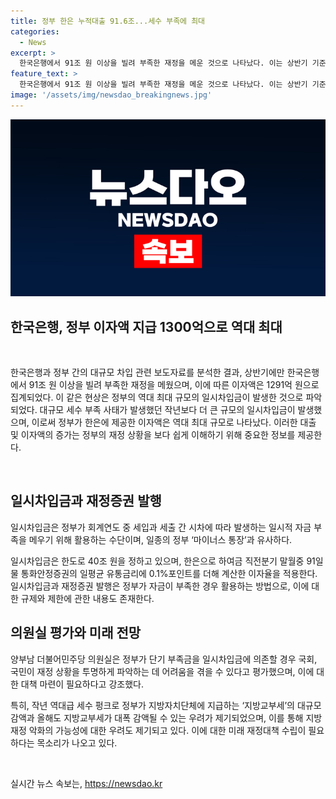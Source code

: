 ```yaml
---
title: 정부 한은 누적대출 91.6조...세수 부족에 최대
categories:
  - News
excerpt: >
  한국은행에서 91조 원 이상을 빌려 부족한 재정을 메운 것으로 나타났다. 이는 상반기 기준 역대 최대 규모로, 14년 만에 최대 규모다. 정부가 한은에 대출한 이자액은 1291억 원으로 역대 최대 규모다. 정부는 세수 부족 등으로 단기 차입이 필요한 경우 한은의 일시차입금 제도를 활용하거나 재정증권 발행을 통해 자금을 조달했다. 이에 대한 양부남 의원실의 우려가 나오고 있다.
feature_text: >
  한국은행에서 91조 원 이상을 빌려 부족한 재정을 메운 것으로 나타났다. 이는 상반기 기준 역대 최대 규모로, 14년 만에 최대 규모다. 정부가 한은에 대출한 이자액은 1291억 원으로 역대 최대 규모다. 정부는 세수 부족 등으로 단기 차입이 필요한 경우 한은의 일시차입금 제도를 활용하거나 재정증권 발행을 통해 자금을 조달했다. 이에 대한 양부남 의원실의 우려가 나오고 있다.
image: '/assets/img/newsdao_breakingnews.jpg'
---
```


<p><img src="/assets/img/newsdao_breakingnews.jpg" alt="firstkoreanews 속보" /></p>

<h2>한국은행, 정부 이자액 지급 1300억으로 역대 최대</h2>

<p data-ke-size="size16">&nbsp;</p>

<p>한국은행과 정부 간의 대규모 차입 관련 보도자료를 분석한 결과, 상반기에만 한국은행에서 91조 원 이상을 빌려 부족한 재정을 메웠으며, 이에 따른 이자액은 1291억 원으로 집계되었다. 이 같은 현상은 정부의 역대 최대 규모의 일시차입금이 발생한 것으로 파악되었다. 대규모 세수 부족 사태가 발생했던 작년보다 더 큰 규모의 일시차입금이 발생했으며, 이로써 정부가 한은에 제공한 이자액은 역대 최대 규모로 나타났다. 이러한 대출 및 이자액의 증가는 정부의 재정 상황을 보다 쉽게 이해하기 위해 중요한 정보를 제공한다.</p>

<p data-ke-size="size16">&nbsp;</p>

<h2>일시차입금과 재정증권 발행</h2>

<p data-ke-size="size16">일시차입금은 정부가 회계연도 중 세입과 세출 간 시차에 따라 발생하는 일시적 자금 부족을 메우기 위해 활용하는 수단이며, 일종의 정부 ‘마이너스 통장’과 유사하다.</p>

<p data-ke-size="size16">일시차입금은 한도로 40조 원을 정하고 있으며, 한은으로 하여금 직전분기 말월중 91일물 통화안정증권의 일평균 유통금리에 0.1%포인트를 더해 계산한 이자율을 적용한다. 일시차입금과 재정증권 발행은 정부가 자금이 부족한 경우 활용하는 방법으로, 이에 대한 규제와 제한에 관한 내용도 존재한다.</p>

<h2>의원실 평가와 미래 전망</h2>

<p data-ke-size="size16">양부남 더불어민주당 의원실은 정부가 단기 부족금을 일시차입금에 의존할 경우 국회, 국민이 재정 상황을 투명하게 파악하는 데 어려움을 겪을 수 있다고 평가했으며, 이에 대한 대책 마련이 필요하다고 강조했다.</p>

<p data-ke-size="size16">특히, 작년 역대급 세수 펑크로 정부가 지방자치단체에 지급하는 ‘지방교부세’의 대규모 감액과 올해도 지방교부세가 대폭 감액될 수 있는 우려가 제기되었으며, 이를 통해 지방재정 악화의 가능성에 대한 우려도 제기되고 있다. 이에 대한 미래 재정대책 수립이 필요하다는 목소리가 나오고 있다.</p>

<p data-ke-size="size16">&nbsp;</p>
실시간 뉴스 속보는, <a href="https://newsdao.kr" rel="dofollow">https://newsdao.kr</a>


